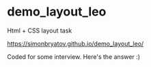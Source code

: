 # demo_layout_leo
Html + CSS layout task

https://simonbryatov.github.io/demo_layout_leo/

Coded for some interview. Here's the answer :)
